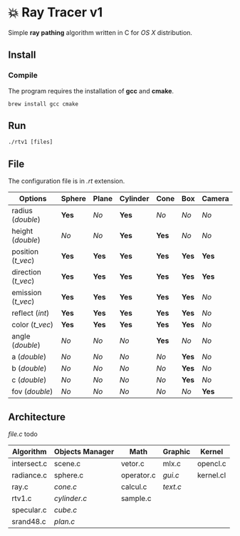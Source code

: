 # 💥 Ray Tracer v1

Simple **ray pathing** algorithm written in C for _OS X_ distribution.

## Install

### Compile

The program requires the installation of **gcc** and **cmake**.

```shell
brew install gcc cmake
```
## Run

```shell
./rtv1 [files]
```

## File

The configuration file is in _.rt_ extension.

| Options       	   | Sphere 	 | Plane  	| Cylinder	| Cone	| Box	  | Camera	|
| ------------------ | --------- | -------- | --------- | ----- | ----- | ------- |
| radius (_double_)	 | **Yes**		     | _No_   		| **Yes**		    | _No_	  | _No_	  | _No_      |
| height (_double_)	 | _No_		     | _No_		    | **Yes** 	    	| **Yes**  	| _No_  	| _No_  		|
| position (_t_vec_) | **Yes**		     | **Yes**		    | **Yes**		    | **Yes**	  | **Yes**	  | **Yes**     |
| direction (_t_vec_)| **Yes**		 | **Yes**		| **Yes**		| **Yes**	| **Yes**	| **Yes**		|
| emission (_t_vec_) | **Yes**		 | **Yes**		| **Yes**		| **Yes**	| **Yes**	| _No_		|
| reflect (_int_)    | **Yes**		 | **Yes**		| **Yes**		| **Yes**	| **Yes**	| _No_		|
| color (_t_vec_)	 | **Yes**		 | **Yes**		| **Yes**		| **Yes**	| **Yes**	| _No_		|
| angle (_double_)	 | _No_		 | _No_		| _No_		| **Yes**	| _No_	| _No_		|
| a (_double_)		 | _No_		 | _No_		| _No_		| _No_	| **Yes**	| _No_		|
| b (_double_)		 | _No_		 | _No_		| _No_		| _No_	| **Yes**	| _No_		|
| c (_double_)		 | _No_		 | _No_		| _No_		| _No_	| **Yes**	| _No_		|
| fov (_double_)	 | _No_		 | _No_		| _No_		| _No_	| _No_	| **Yes**		|

## Architecture

_file.c_ todo

| Algorithm     | Objects Manager   | Math         | Graphic   | Kernel     |
| ------------- | ----------------- | ------------ | --------- | ---------- |
| intersect.c   | scene.c           | vetor.c      | mlx.c     | opencl.c   |
| radiance.c    | sphere.c          | operator.c   | _gui.c_   | kernel.cl  |
| ray.c         | _cone.c_          | calcul.c     | _text.c_  |            |
| rtv1.c        | _cylinder.c_      | sample.c     |           |            |
| specular.c    | _cube.c_          |              |           |            |
| srand48.c     | _plan.c_          |              |           |            |
